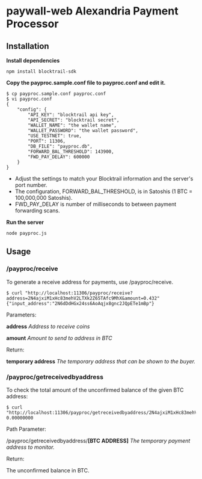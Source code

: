 # paywall-web Alexandria Payment Processor

## Installation

**Install dependencies**

```
npm install blocktrail-sdk
```

**Copy the payproc.sample.conf file to payproc.conf and edit it.**

```
$ cp payproc.sample.conf payproc.conf
$ vi payproc.conf
{
	"config": {
		"API_KEY": "blocktrail api key",
		"API_SECRET": "blocktrail secret",
		"WALLET_NAME": "the wallet name",
		"WALLET_PASSWORD": "the wallet password",
		"USE_TESTNET": true,
		"PORT": 11306,
		"DB_FILE": "payproc.db",
		"FORWARD_BAL_THRESHOLD": 143900,
		"FWD_PAY_DELAY": 600000
	}
}
```

* Adjust the settings to match your Blocktrail information and the server's port number.
* The configuration, FORWARD_BAL_THRESHOLD, is in Satoshis (1 BTC = 100,000,000 Satoshis).
* FWD_PAY_DELAY is number of milliseconds to between payment forwarding scans.


**Run the server**

```
node payproc.js
```

## Usage

### /payproc/receive

To generate a receive address for payments, use /payproc/receive.

```
$ curl "http://localhost:11306/payproc/receive?address=2N4ajxiM1xHc83mehV2LTXk2Z65TAfc9MhX&amount=0.432"
{"input_address":"2N6dDdHGx24ss6AoAqjx8gnc2JQpETe1mBp"}
```

Parameters:

**address** _Address to receive coins_

**amount** _Amount to send to address in BTC_

Return:

**temporary address** _The temporary address that can be shown to the buyer._

### /payproc/getreceivedbyaddress

To check the total amount of the unconfirmed balance of the given BTC address:

```
$ curl "http://localhost:11306/payproc/getreceivedbyaddress/2N4ajxiM1xHc83mehV2LTXk2Z65TAfc9MhX"
0.00000000
```

Path Parameter:

/payproc/getreceivedbyaddress/**[BTC ADDRESS]**  _The temporary payment address to monitor._

Return:

The unconfirmed balance in BTC.

###
